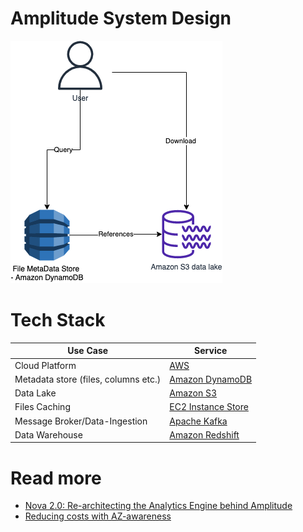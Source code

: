 # Amplitude System Design

![](AmplitudeHLD.png)

# Tech Stack

| Use Case                             | Service                                                                                                   |
|--------------------------------------|-----------------------------------------------------------------------------------------------------------|
| Cloud Platform                       | [AWS](https://github.com/Anshul619/AWS-Services/tree/main/Readme.md)                                                                      |
| Metadata store (files, columns etc.) | [Amazon DynamoDB](https://github.com/Anshul619/AWS-Services/tree/main/1_Databases/AmazonDynamoDB/Readme.md)                        |
| Data Lake                            | [Amazon S3](https://github.com/Anshul619/AWS-Services/tree/main/10_BigData/DataStorage/DataLakes/S3DataLake.md)                    |
| Files Caching                        | [EC2 Instance Store](https://github.com/Anshul619/AWS-Services/tree/main/6_FileStorages/1_BlockStorageTypes/AmazonEC2InstanceStore.md) |
| Message Broker/Data-Ingestion        | [Apache Kafka](https://github.com/Anshul619/HLD-System-Designs/tree/main/2_MessageBrokersEDA/Kafka/Readme.md)                                                 |
| Data Warehouse                       | [Amazon Redshift](https://github.com/Anshul619/AWS-Services/tree/main/10_BigData/DataStorage/DataWarehouses/AmazonRedshift.md)      |

# Read more
- [Nova 2.0: Re-architecting the Analytics Engine behind Amplitude](https://amplitude.com/blog/nova-2-0)
- [Reducing costs with AZ-awareness](https://amplitude.engineering/reducing-costs-with-az-awareness-efc92bc7113a)
